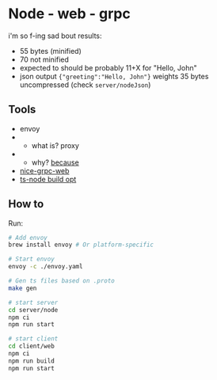 # Node - web - grpc

i'm so f-ing sad bout results:

- 55 bytes (minified)
- 70 not minified
- expected to should be probably 11+X for "Hello, John"
- json output `{"greeting":"Hello, John"}` weights 35 bytes uncompressed (check `server/nodeJson`)

## Tools

- envoy
- - what is? proxy
- - why? [because](https://github.com/deeplay-io/nice-grpc/tree/master/packages/nice-grpc-web#preparing-the-server)
- [nice-grpc-web](https://github.com/deeplay-io/nice-grpc/tree/master/packages/nice-grpc-web#preparing-the-server)
- [ts-node build opt](https://github.com/stephenh/ts-proto?tab=readme-ov-file#:~:text=With%20%2D%2Dts_proto_opt%3DoutputServices%3Dgeneric,is%20nice%2Dgrpc.)

## How to

Run:

```sh
# Add envoy
brew install envoy # Or platform-specific

# Start envoy
envoy -c ./envoy.yaml

# Gen ts files based on .proto
make gen

# start server
cd server/node
npm ci
npm run start

# start client 
cd client/web
npm ci
npm run build
npm run start
```
